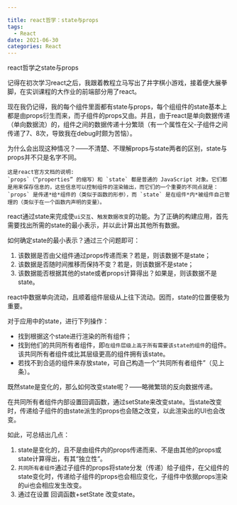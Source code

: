 ```yaml
---

title: react哲学：state与props
tags: 
  - React
date: 2021-06-30 
categories: React
---
```


 react哲学之state与props

记得在初次学习react之后，我跟着教程立马写出了井字棋小游戏，接着便大展拳脚，在实训课程的大作业的前端部分用了react。

现在我仍记得，我的每个组件里面都有state与props，每个组组件的state基本上都是由props衍生而来，而子组件的props又由。并且，由于react是单向数据传递（单向数据流）的，组件之间的数据传递十分繁琐（有一个属性在父-子组件之间传递了7、8次，导致我在debug时颇为苦恼）。

为什么会出现这种情况？——不清楚、不理解props与state两者的区别，state与props并不只是名字不同。

```
这是react官方文档的说明:
`props`（“properties” 的缩写）和 `state` 都是普通的 JavaScript 对象。它们都是用来保存信息的，这些信息可以控制组件的渲染输出，而它们的一个重要的不同点就是：`props` 是传递*给*组件的（类似于函数的形参），而 `state` 是在组件*内*被组件自己管理的（类似于在一个函数内声明的变量）。
```

react通过state来完成使`ui交互`、`触发数据改变`的功能。为了正确的构建应用，首先需要找出所需的state的最小表示，并以此计算出其他所有数据。

如何确定state的最小表示？通过三个问题即可：

1. 该数据是否由父组件通过props传递而来？若是，则该数据不是state；
2. 该数据是否随时间推移而保持不变？若是，则该数据不是state；
3. 该数据能否根据其他的state或者props计算得出？如果是，则该数据不是state。



react中数据单向流动，且顺着组件层级从上往下流动。因而，state的位置便极为重要。

对于应用中的state，进行下列操作：

* 找到根据这个state进行渲染的所有组件；
* 找到他们的共同所有者组件，即`在组件层级上高于所有需要该state的组件`的组件。该共同所有者组件或比其层级更高的组件拥有该state。
* 若找不到合适的组件来存放state，可自己构造一个“共同所有者组件”（见上条）。



既然state是变化的，那么如何改变state呢？——略微繁琐的反向数据传递。

在共同所有者组件内部设置回调函数，通过setState来改变state。当state改变时，传递给子组件的由state派生的props也会随之改变，以此渲染出的UI也会改变。





如此，可总结出几点：

1. state是变化的，且不是由组件内的props传递而来、不是由其他的props或state计算得出，有其“独立性“。
2. `共同所有者组件`通过子组件的props将state分发（传递）给子组件，在父组件的state变化时，传递给子组件的props也会相应变化，子组件中依据props渲染的ui也会相应发生改变。
3. 通过在设置 回调函数+setState 改变state。